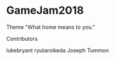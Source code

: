 # GameJam2018

Theme
"What home means to you."

Contributors

lukebryant
ryutaroikeda
Joseph Tummon
